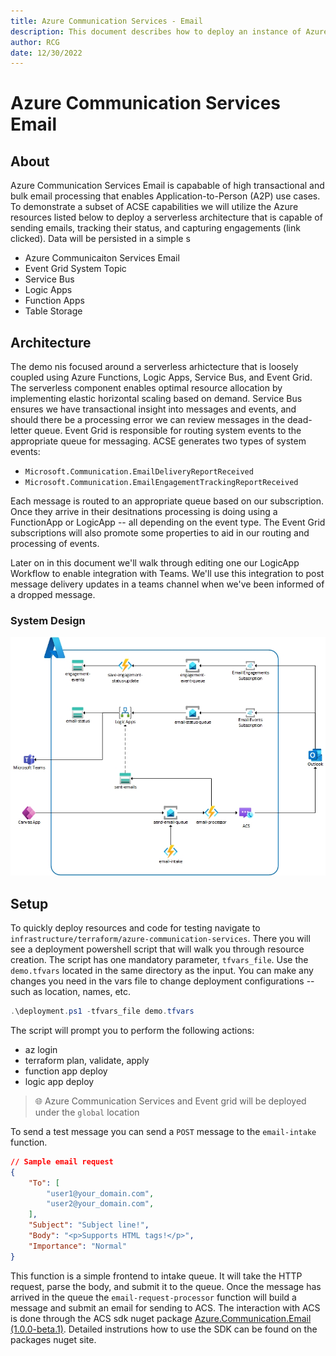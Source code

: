 ```yaml
---
title: Azure Communication Services - Email
description: This document describes how to deploy an instance of Azure Communication Service with Email Services and how to handle email status events and engagements.  
author: RCG
date: 12/30/2022
---
```

# Azure Communication Services Email

## About

Azure Communication Services Email is capabable of high transactional and bulk email processing that enables Application-to-Person (A2P) use cases.  To demonstrate a subset of ACSE capabilities we will utilize the Azure resources listed below to deploy a serverless architecture that is capable of sending emails, tracking their status, and capturing engagements (link clicked).  Data will be persisted in a simple s

- Azure Communicaiton Services Email
- Event Grid System Topic
- Service Bus
- Logic Apps
- Function Apps
- Table Storage

## Architecture

The demo nis focused around a serverless arhictecture that is loosely coupled using Azure Functions, Logic Apps, Service Bus, and Event Grid. The serverless component enables optimal resource allocation by implementing elastic horizontal scaling based on demand. Service Bus ensures we have transactional insight into messages and events, and should there be a processing error we can review messages in the dead-letter queue. Event Grid is responsible for routing system events to the appropriate queue for messaging. ACSE generates two types of system events:

- `Microsoft.Communication.EmailDeliveryReportReceived`
- `Microsoft.Communication.EmailEngagementTrackingReportReceived`

Each message is routed to an appropriate queue based on our subscription.  Once they arrive in their desitnations processing is doing using a FunctionApp or LogicApp -- all depending on the event type. The Event Grid subscriptions will also promote some properties to aid in our routing and processing of events.

Later on in this document we'll walk through editing one our LogicApp Workflow to enable integration with Teams.  We'll use this integration to post message delivery updates in a teams channel when we've been informed of a dropped message.

### System Design

![acs-architecture](../media/acs-email-transmit-serverless.jpg)

## Setup

To quickly deploy resources and code for testing navigate to `infrastructure/terraform/azure-communication-services`. There you will see a deployment powershell script that will walk you through resource creation.  The script has one mandatory parameter, `tfvars_file`.  Use the `demo.tfvars` located in the same directory as the input. You can make any changes you need in the vars file to change deployment configurations -- such as location, names, etc.

```powershell
.\deployment.ps1 -tfvars_file demo.tfvars
```

The script will prompt you to perform the following actions:

- az login
- terraform plan, validate, apply
- function app deploy
- logic app deploy

> :globe_with_meridians:
> Azure Communication Services and Event grid will be deployed under the `global` location

To send a test message you can send a `POST` message to the `email-intake` function.

```json
// Sample email request
{
    "To": [
        "user1@your_domain.com",
        "user2@your_domain.com",
    ],
    "Subject": "Subject line!",
    "Body": "<p>Supports HTML tags!</p>",
    "Importance": "Normal"
}
```

This function is a simple frontend to intake queue.  It will take the HTTP request, parse the body, and submit it to the queue.  Once the message has arrived in the queue the `email-request-processor` function will build a message and submit an email for sending to ACS.  The interaction with ACS is done through the ACS sdk nuget package [Azure.Communication.Email (1.0.0-beta.1)](https://www.nuget.org/packages/Azure.Communication.Email). Detailed instrutions how to use the SDK can be found on the packages nuget site.
